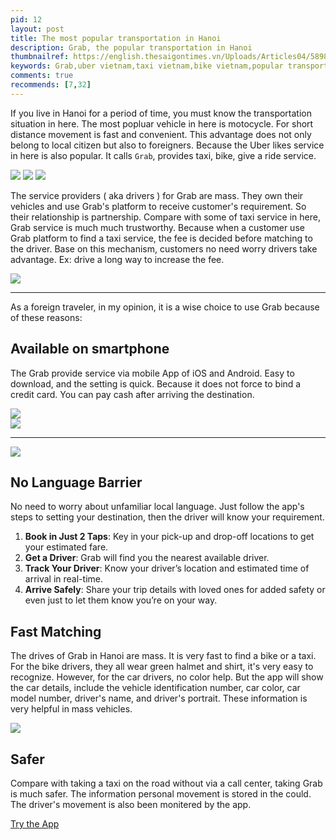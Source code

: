 ```yaml
---
pid: 12
layout: post
title: The most popular transportation in Hanoi
description: Grab, the popular transportation in Hanoi
thumbnailref: https://english.thesaigontimes.vn/Uploads/Articles04/58981/82b7f_grab.jpg
keywords: Grab,uber vietnam,taxi vietnam,bike vietnam,popular transportation in Hanoi
comments: true
recommends: [7,32]
---
```


If you live in Hanoi for a period of time, you must know the transportation situation in here. The most popluar vehicle in here is motocycle. For short distance movement is fast and convenient. This advantage does not only belong to local citizen but also to foreigners. Because the Uber likes service in here is also popular. It calls `Grab`, provides taxi, bike, give a ride service.

![](https://www.grab.com/vn/wp-content/themes/grabsg/img/Grab_logo.png)
![](https://www.grab.com/vn/wp-content/themes/grabsg/images/services-icon/icon_bike.png)
![](https://www.grab.com/vn/wp-content/themes/grabsg/images/services-icon/icon-taxi.png)

The service providers ( aka drivers ) for Grab are mass. They own their vehicles and use Grab's platform to receive customer's requirement. So their relationship is partnership. Compare with some of taxi service in here, Grab service is much much trustworthy. Because when a customer use Grab platform to find a taxi service, the fee is decided before matching to the driver. Base on this mechanism, customers no need worry drivers take advantage. Ex: drive a long way to increase the fee.

![](https://www.rfa.org/vietnamese/news/reportfromvn/grab-uber-in-vietnam-update-07192017082500.html/grabbb.jpg/@@images/93576ffd-8940-4c25-baf3-c5bad03f9b06.jpeg)

---

As a foreign traveler, in my opinion, it is a wise choice to use Grab because of these reasons:

<i id="grab-links"></i>

## Available on smartphone

The Grab provide service via mobile App of iOS and Android. Easy to download, and the setting is quick. Because it does not force to bind a credit card. You can pay cash after arriving the destination.

<div class="grab-links container row d-flex align-items-center mb-2">
  <div class="col-6 text-right">
    <img src="https://www.grab.com/vn/wp-content/uploads/sites/11/2016/05/pax_vn.jpg">
  </div>
  <div class="col-6">
    <a href="https://app.appsflyer.com/id647268330?pid=VN-Website-IOS-Install_Button&c=Website_Download"><img src="https://www.grab.com/vn/wp-content/uploads/sites/11/2016/05/app-store.png"></a>
    <hr>
    <a href="https://play.google.com/store/apps/details?id=com.grabtaxi.passenger&referrer=af_tranid%3Dp4E88Xf7POjNS-42QSMdVw%26pid%3DVN-Website-ADR-Install_Button%26c%3DWebsite_Download%26utm_source%3DVN-Website-ADR-Install_Button%26utm_campaign%3DWebsite_Download"><img src="https://www.grab.com/vn/wp-content/uploads/sites/11/2016/05/google-play.png"></a>
  </div>
</div>

## No Language Barrier

No need to worry about unfamiliar local language. Just follow the app's steps to setting your destination, then the driver will know your requirement.

1. **Book in Just 2 Taps**: Key in your pick-up and drop-off locations to get your estimated fare.
2. **Get a Driver**: Grab will find you the nearest available driver.
3. **Track Your Driver**: Know your driver’s location and estimated time of arrival in real-time.
4. **Arrive Safely**: Share your trip details with loved ones for added safety or even just to let them know you’re on your way.

## Fast Matching

The drives of Grab in Hanoi are mass. It is very fast to find a bike or a taxi. For the bike drivers, they all wear green halmet and shirt, it's very easy to recognize. However, for the car drivers, no color help. But the app will show the car details, include the vehicle identification number, car color, car model number, driver's name, and driver's portrait. These information is very helpful in mass vehicles.

![](https://www.pymnts.com/wp-content/uploads/2018/12/Grab-Vietnam-Vietnam-Sun-lawsuit.jpg)

## Safer 

Compare with taking a taxi on the road without via a call center, taking Grab is much safer. The information personal movement is stored in the could. The driver's movement is also been monitered by the app.

<a href="#grab-links" class="btn btn-outline-success">Try the App</a>